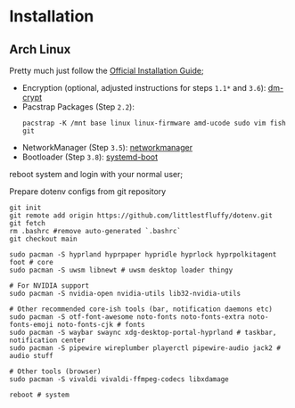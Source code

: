 # Installation

## Arch Linux

Pretty much just follow the [Official Installation Guide](https://wiki.archlinux.org/title/Installation_guide);

- Encryption (optional, adjusted instructions for steps `1.1*` and `3.6`): [dm-crypt](https://wiki.archlinux.org/title/Dm-crypt/Device_encryption)
- Pacstrap Packages (Step `2.2`):
  ```shell
  pacstrap -K /mnt base linux linux-firmware amd-ucode sudo vim fish git
  ```
- NetworkManager (Step `3.5`): [networkmanager](https://wiki.archlinux.org/title/NetworkManager)
- Bootloader (Step `3.8`): [systemd-boot](https://wiki.archlinux.org/title/Systemd-boot)

reboot system and login with your normal user;

Prepare dotenv configs from git repository
```shell
git init
git remote add origin https://github.com/littlestfluffy/dotenv.git
git fetch
rm .bashrc #remove auto-generated `.bashrc`
git checkout main
```

```shell
sudo pacman -S hyprland hyprpaper hypridle hyprlock hyprpolkitagent foot # core
sudo pacman -S uwsm libnewt # uwsm desktop loader thingy

# For NVIDIA support
sudo pacman -S nvidia-open nvidia-utils lib32-nvidia-utils

# Other recommended core-ish tools (bar, notification daemons etc)
sudo pacman -S otf-font-awesome noto-fonts noto-fonts-extra noto-fonts-emoji noto-fonts-cjk # fonts
sudo pacman -S waybar swaync xdg-desktop-portal-hyprland # taskbar, notification center
sudo pacman -S pipewire wireplumber playerctl pipewire-audio jack2 # audio stuff

# Other tools (browser)
sudo pacman -S vivaldi vivaldi-ffmpeg-codecs libxdamage

reboot # system
```

